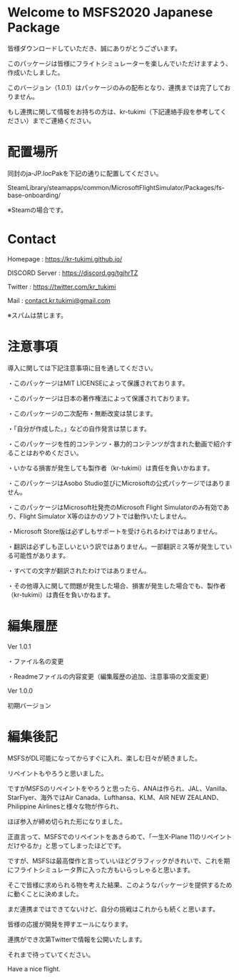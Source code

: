 # Welcome to MSFS2020 Japanese Package

皆様ダウンロードしていただき、誠にありがとうございます。

このパッケージは皆様にフライトシミュレーターを楽しんでいただけますよう、作成いたしました。

このバージョン（1.0.1）はパッケージのみの配布となり、連携までは完了しておりません。

もし連携に関して情報をお持ちの方は、kr-tukimi（下記連絡手段を参考してください）までご連絡ください。

# 配置場所

同封のja-JP.locPakを下記の通りに配置してください。

SteamLibrary/steamapps/common/MicrosoftFlightSimulator/Packages/fs-base-onboarding/

※Steamの場合です。

# Contact

Homepage : https://kr-tukimi.github.io/

DISCORD Server : https://discord.gg/tgjhrTZ

Twitter : https://twitter.com/kr_tukimi

Mail : contact.kr.tukimi@gmail.com

※スパムは禁じます。

# 注意事項
導入に関しては下記注意事項に目を通してください。

・このパッケージはMIT LICENSEによって保護されております。

・このパッケージは日本の著作権法によって保護されております。

・このパッケージの二次配布・無断改変は禁じます。

・「自分が作成した。」などの自作発言は禁じます。

・このパッケージを性的コンテンツ・暴力的コンテンツが含まれた動画で紹介することはおやめください。

・いかなる損害が発生しても製作者（kr-tukimi）は責任を負いかねます。

・このパッケージはAsobo Studio並びにMicrosoftの公式パッケージではありません。

・このパッケージはMicrosoft社発売のMicrosoft Flight Simulatorのみ有効であり、Flight Simulator X等のほかのソフトでは動作いたしません。

・Microsoft Store版は必ずしもサポートを受けられるわけではありません。

・翻訳は必ずしも正しいという訳ではありません。一部翻訳ミス等が発生している可能性があります。

・すべての文字が翻訳されたわけではありません。

・その他導入に関して問題が発生した場合、損害が発生した場合でも、製作者（kr-tukimi）は責任を負いかねます。

# 編集履歴
Ver 1.0.1

・ファイル名の変更

・Readmeファイルの内容変更（編集履歴の追加、注意事項の文面変更）


Ver 1.0.0

初期バージョン

# 編集後記

MSFSがDL可能になってからすぐに入れ、楽しむ日々が続きました。

リペイントもやろうと思いました。

ですがMSFSのリペイントをやろうと思ったら、ANAは作られ、JAL、Vanilla、StarFlyer、海外ではAir Canada、Lufthansa、KLM、AIR NEW ZEALAND、Philippine Airlinesと様々な物が作られ、

ほぼ参入が締め切られた形になりました。

正直言って、MSFSでのリペイントをあきらめて、「一生X-Plane 11のリペイントだけやるか」と思ってしまったほどです。

ですが、MSFSは最高傑作と言っていいほどグラフィックがきれいで、これを期にフライトシミュレータ界に入った方もいらっしゃると思います。

そこで皆様に求められる物を考えた結果、このようなパッケージを提供するために動くことに決めました。

まだ連携まではできてないけど、自分の挑戦はこれからも続くと思います。

皆様の応援が開発を押すエールになります。

連携ができ次第Twitterで情報を公開いたします。

それまで待っていてください。

Have a nice flight.